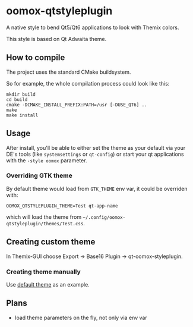 oomox-qtstyleplugin
===================

A native style to bend Qt5/Qt6 applications to look with Themix colors.

This style is based on Qt Adwaita theme.


## How to compile

The project uses the standard CMake buildsystem.

So for example, the whole compilation process could look like this:

```
mkdir build
cd build
cmake -DCMAKE_INSTALL_PREFIX:PATH=/usr [-DUSE_QT6] ..
make
make install
```

## Usage

After install, you'll be able to either set the theme as your default via your DE's tools (like `systemsettings` or `qt-config`) or start your qt applications with the `-style oomox` parameter.


### Overriding GTK theme

By default theme would load from `GTK_THEME` env var, it could be overriden with:

```
OOMOX_QTSTYLEPLUGIN_THEME=Test qt-app-name
```

which will load the theme from `~/.config/oomox-qtstyleplugin/themes/Test.css`.


## Creating custom theme

In Themix-GUI choose Export -> Base16 Plugin -> qt-oomox-styleplugin.

### Creating theme manually

Use [default theme](https://github.com/themix-project/oomox-qt-styleplugin/blob/master/src/lib/stylesheet/processed/Oodwaita-light.css) as an example.


## Plans

- load theme parameters on the fly, not only via env var
